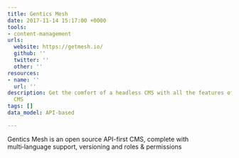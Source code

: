 ```yaml
---
title: Gentics Mesh
date: 2017-11-14 15:17:00 +0000
tools:
- content-management
urls:
  website: https://getmesh.io/
  github: ''
  twitter: ''
  other: ''
resources:
- name: ''
  url: ''
description: Get the comfort of a headless CMS with all the features of a full blown
  CMS
tags: []
data_model: API-based

---
```

Gentics Mesh is an open source API-first CMS, complete with multi‑language support, versioning and roles & permissions
